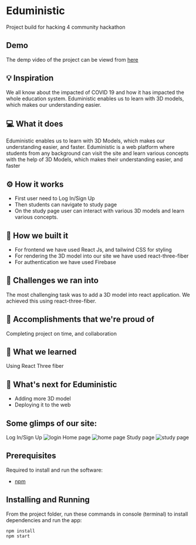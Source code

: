 # Eduministic
Project build for hacking 4 community hackathon  

## Demo
The demp video of the project can be viewd from [here](https://youtu.be/sAbijlrAdYs)

## 💡 Inspiration
We all know about the impacted of COVID 19 and how it has impacted the whole education system. Eduministic enables us to learn with 3D models, which makes our understanding easier.

## 💻 What it does
Eduministic enables us to learn with 3D Models, which makes our understanding easier, and faster. Eduministic is a web platform where students from any background can visit the site and learn various concepts with the help of 3D Models, which makes their understanding easier, and faster

## ⚙️ How it works
- First user need to Log In/Sign Up
- Then students can navigate to study page
- On the study page user can interact with various 3D models and learn various concepts.

## 🔨 How we built it
- For frontend we have used React Js, and tailwind CSS for styling
- For rendering the 3D model into our site we have used react-three-fiber
- For authentication we have used Firebase

## 🧠 Challenges we ran into
The most challenging task was to add a 3D model into react application. We achieved this using react-three-fiber.

## 🏅 Accomplishments that we're proud of
Completing project on time, and collaboration

## 📖 What we learned
Using React Three fiber

## 🚀 What's next for Eduministic
- Adding more 3D model
- Deploying it to the web

## Some glimps of our site:
Log In/Sign Up
![login](https://user-images.githubusercontent.com/64153988/127659109-eeb77093-5227-42d2-8850-50d458d58060.png)
Home page
![home page](https://user-images.githubusercontent.com/64153988/127659174-133fd58f-ce51-42a1-865e-4751040de686.png)
Study page
![study page](https://user-images.githubusercontent.com/64153988/127659198-90346f5a-51be-4a07-9c3c-d592b66ebd6f.png)

## Prerequisites

Required to install and run the software:

 * [npm](https://www.npmjs.com/get-npm)

## Installing and Running

From the project folder, run these commands in console (terminal) to install dependencies and run the app:
```
npm install
npm start
```